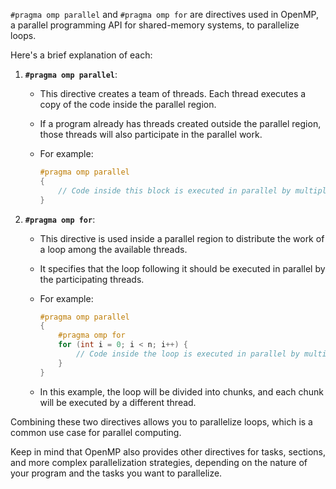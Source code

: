 `#pragma omp parallel` and `#pragma omp for` are directives used in OpenMP, a parallel programming API for shared-memory systems, to parallelize loops.

Here's a brief explanation of each:

1. **`#pragma omp parallel`**:
   - This directive creates a team of threads. Each thread executes a copy of the code inside the parallel region.
   - If a program already has threads created outside the parallel region, those threads will also participate in the parallel work.
   - For example:

     ```c
     #pragma omp parallel
     {
         // Code inside this block is executed in parallel by multiple threads.
     }
     ```

2. **`#pragma omp for`**:
   - This directive is used inside a parallel region to distribute the work of a loop among the available threads.
   - It specifies that the loop following it should be executed in parallel by the participating threads.
   - For example:

     ```c
     #pragma omp parallel
     {
         #pragma omp for
         for (int i = 0; i < n; i++) {
             // Code inside the loop is executed in parallel by multiple threads.
         }
     }
     ```

   - In this example, the loop will be divided into chunks, and each chunk will be executed by a different thread.

Combining these two directives allows you to parallelize loops, which is a common use case for parallel computing.

Keep in mind that OpenMP also provides other directives for tasks, sections, and more complex parallelization strategies, depending on the nature of your program and the tasks you want to parallelize.
